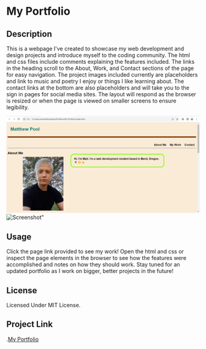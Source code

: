 # My Portfolio

## Description
This is a webpage I've created to showcase my web development and design projects and introduce myself to the coding community. The html and css files include comments explaining the features included. The links in the heading scroll to the About, Work, and Contact sections of the page for easy navigation. The project images included currently are placeholders and link to music and poetry I enjoy or things I like learning about. The contact links at the bottom are also placeholders and will take you to the sign in pages for social media sites. The layout will respond as the browser is resized or when the page is viewed on smaller screens to ensure legibility. 

![Screenshot](https://github.com/hewman82/My-Portfolio/blob/main/Screenshots/Screenshot%20(6).png)
![Screenshot](Screenshots/Screenshot(11).png)"

## Usage
Click the page link provided to see my work! Open the html and css or inspect the page elements in the browser to see how the features were accomplished and notes on how they should work. Stay tuned for an updated portfolio as I work on bigger, better projects in the future!

## License
Licensed Under MIT License.

## Project Link
.[My Portfolio](https://hewman82.github.io/My-Portfolio/)
